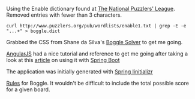 Using the Enable dictionary found at [The National Puzzlers' League](http://www.puzzlers.org/pub/wordlists/enable1.txt).
Removed entries with fewer than 3 characters.

    curl http://www.puzzlers.org/pub/wordlists/enable1.txt | grep -E -e "...+" > boggle.dict

Grabbed the CSS from Shane da Silva's [Boggle Solver](https://github.com/sds/boggle-solver) to get me going.

[AngularJS](https://angularjs.org/) had a nice tutorial and reference to get me going after taking a look at this
[article](https://spring.io/blog/2015/01/12/spring-and-angular-js-a-secure-single-page-application) on using it with
[Spring Boot](http://docs.spring.io/spring-boot/docs/current/reference/htmlsingle/)

The application was initially generated with [Spring Iinitializr](https://start.spring.io/)

[Rules](https://en.wikipedia.org/wiki/Boggle) for Boggle. It wouldn't be difficult to include the total possible score
for a given board.


